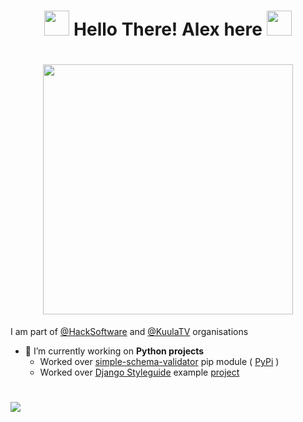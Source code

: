 <h1 align="center">
  <img src="https://media1.giphy.com/media/du3J3cXyzhj75IOgvA/giphy.gif?cid=ecf05e473xpgxrcwo275mhx1r4o2bi5nh8rmhib6d09r7ve2&rid=giphy.gif" width="40px">
  Hello There! Alex here
  <img src="https://media1.giphy.com/media/KAq5w47R9rmTuvWOWa/giphy.gif?cid=ecf05e478b0bym0lgka2xqk5x7cdoc6aipdu9gwm3ogk3kgm&rid=giphy.gif" width="40px">
</h1>

<h1 align="center">
  <img src="https://scontent.fsof3-1.fna.fbcdn.net/v/t1.0-9/72473865_3006491372969248_1629124822434840576_o.jpg?_nc_cat=110&_nc_sid=cdbe9c&_nc_ohc=EBeul2N_Y2MAX8Tlyrf&_nc_ht=scontent.fsof3-1.fna&oh=a35376673ab77c26285b1ed704653b86&oe=5F3BFEA9" height="400px">
</h1>


<!--
**SashoStoichkov/SashoStoichkov** is a ✨ _special_ ✨ repository because its `README.md` (this file) appears on your GitHub profile.

Here are some ideas to get you started:
-->

I am part of [@HackSoftware](https://github.com/HackSoftware) and [@KuulaTV](https://github.com/KuulaTV) organisations

- 🔭 I’m currently working on **Python projects**
  - Worked over [simple-schema-validator](https://github.com/HackSoftware/simple_schema_validator) pip module ( [PyPi](https://pypi.org/project/simple-schema-validator/) )
  - Worked over [Django Styleguide](https://github.com/HackSoftware/Django-Styleguide) example [project](https://github.com/HackSoftware/Styleguide-Example)

<!--
- 🌱 I’m currently learning ...
- 💬 Ask me about ...
- 📫 How to reach me: via [email](mailto:sashostoichkov@gmail.com); [Facebook]()
- ⚡ Fun fact: ...
-->

<h1 float="right">
  <img src="https://github-readme-stats.vercel.app/api?username=SashoStoichkov&show_icons=true&count_private=true&theme=merko">
</h1>
